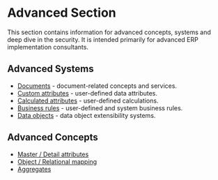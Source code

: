 # Advanced Section

This section contains information for advanced concepts, systems and deep dive in the security.
It is intended primarily for advanced ERP implementation consultants.

## Advanced Systems

- [Documents](documents/index.md) - document-related concepts and services.
- [Custom attributes](custom-attributes/index.md) - user-defined data attributes.
- [Calculated attributes](calculated-attributes/index.md) - user-defined calculations.
- [Business rules](business-rules/index.md) - user-defined and system business rules.
- [Data objects](data-objects/index.md) - data object extensibility systems.

## Advanced Concepts

- [Master / Detail attributes](concepts/master-detail-attributes.md)
- [Object / Relational mapping](concepts/object-relational-mapping.md)
- [Aggregates](concepts/aggregates.md)

